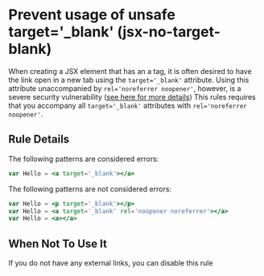 # Prevent usage of unsafe target='_blank' (jsx-no-target-blank)

When creating a JSX element that has an a tag, it is often desired to have
the link open in a new tab using the `target='_blank'` attribute. Using this
attribute unaccompanied by `rel='noreferrer noopener'`, however, is a severe
security vulnerability ([see here for more details](https://mathiasbynens.github.io/rel-noopener))
This rules requires that you accompany all `target='_blank'` attributes with `rel='noreferrer noopener'`.

## Rule Details

The following patterns are considered errors:

```jsx
var Hello = <a target='_blank'></a>
```

The following patterns are not considered errors:

```jsx
var Hello = <p target='_blank'></p>
var Hello = <a target='_blank' rel='noopener noreferrer'></a>
var Hello = <a></a>
```

## When Not To Use It

If you do not have any external links, you can disable this rule

